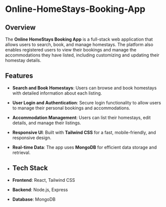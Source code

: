 # Online-HomeStays-Booking-App

## Overview
The **Online HomeStays Booking App** is a full-stack web application that allows users to search, book, and manage homestays. The platform also enables registered users to view their bookings and manage the accommodations they have listed, including customizing and updating their homestay details.

## Features
- **Search and Book Homestays**: Users can browse and book homestays with detailed information about each listing.
- **User Login and Authentication**: Secure login functionality to allow users to manage their personal bookings and accommodations.
- **Accommodation Management**: Users can list their homestays, edit details, and manage their listings.
- **Responsive UI**: Built with **Tailwind CSS** for a fast, mobile-friendly, and responsive design.
- **Real-time Data**: The app uses **MongoDB** for efficient data storage and retrieval.

- ## Tech Stack
- **Frontend**: React, Tailwind CSS
- **Backend**: Node.js, Express
- **Database**: MongoDB
